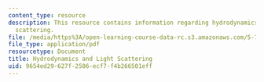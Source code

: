 ```yaml
---
content_type: resource
description: This resource contains information regarding hydrodynamics and light
  scattering.
file: /media/https%3A/open-learning-course-data-rc.s3.amazonaws.com/5-72-statistical-mechanics-spring-2012/9654ed29627f2506ecf7f4b266501eff_MIT5_72S12_master3.pdf
file_type: application/pdf
resourcetype: Document
title: Hydrodynamics and Light Scattering
uid: 9654ed29-627f-2506-ecf7-f4b266501eff
---
```


